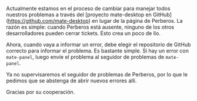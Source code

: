 <!--
.. link:
.. description:
.. tags: 
.. date: 2012-01-18 21:22:52
.. title: Reportando Errores
.. slug: 2012-01-18-reporting-bugs
.. author: Steve Zesch
-->

Actualmente estamos en el proceso de cambiar para manejar todos nuestros problemas a través
del [proyecto mate-desktop en GitHub] (https://github.com/mate-desktop) en lugar
de la página de Perberos. La razón es simple: cuando Perberos está ausente, ninguno de los
otros desarrolladores pueden cerrar tickets. Esto crea un poco de lío. 

Ahora, cuando vaya a informar un error, debe elegir el repositorio de GitHub
correcto para informar el problema. Es bastante simple. Si hay un error con `mate-panel`,
luego envíe el problema al seguidor de problemas de `mate-panel`.

Ya no supervisaremos el seguidor de problemas de Perberos, por lo que le pedimos que se abstenga de abrir nuevos errores allí. 

Gracias por su cooperación.

